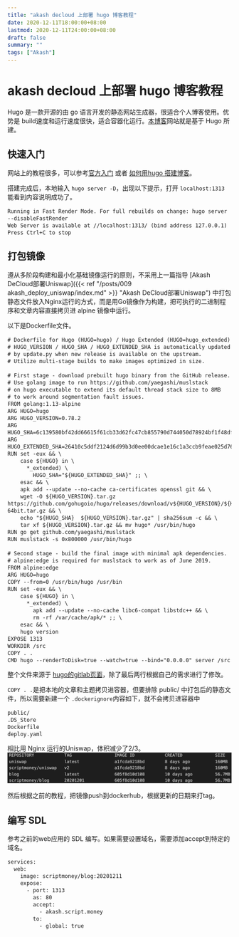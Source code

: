 ```yaml
---
title: "akash decloud 上部署 hugo 博客教程"
date: 2020-12-11T18:00:00+08:00
lastmod: 2020-12-11T24:00:00+08:00
draft: false
summary: ""
tags: ["Akash"]
---
```


# akash decloud 上部署 hugo 博客教程

Hugo 是一款开源的由 go 语言开发的静态网站生成器，很适合个人博客使用。优势是 build速度和运行速度很快，适合容器化运行。[本博客](https://github.com/script-money/blog)网站就是基于 Hugo 所建。

## 快速入门

网站上的教程很多，可以参考[官方入门](https://gohugo.io/getting-started/quick-start/) 或者 [如何用hugo 搭建博客](https://zhuanlan.zhihu.com/p/126298572)。

搭建完成后，本地输入 `hugo server -D`，出现以下提示，打开 `localhost:1313` 能看到内容说明成功了。

```
Running in Fast Render Mode. For full rebuilds on change: hugo server --disableFastRender
Web Server is available at //localhost:1313/ (bind address 127.0.0.1)
Press Ctrl+C to stop
```

## 打包镜像

遵从多阶段构建和最小化基础镜像运行的原则，不采用上一篇指导 [Akash DeCloud部署Uniswap]({{< ref "/posts/009 akash_deploy_uniswap/index.md" >}} "Akash DeCloud部署Uniswap") 中打包静态文件放入Nginx运行的方式，而是用Go镜像作为构建，把可执行的二进制程序和文章内容直接拷贝进 alpine 镜像中运行。

以下是Dockerfile文件。
```
# Dockerfile for Hugo (HUGO=hugo) / Hugo Extended (HUGO=hugo_extended)
# HUGO_VERSION / HUGO_SHA / HUGO_EXTENDED_SHA is automatically updated
# by update.py when new release is available on the upstream.
# Utilize multi-stage builds to make images optimized in size.

# First stage - download prebuilt hugo binary from the GitHub release.
# Use golang image to run https://github.com/yaegashi/muslstack
# on hugo executable to extend its default thread stack size to 8MB
# to work around segmentation fault issues.
FROM golang:1.13-alpine
ARG HUGO=hugo
ARG HUGO_VERSION=0.78.2
ARG HUGO_SHA=6c139580bf42dd66615f61cb33d62fc47cb855790d744050d78924bf1f48df0d
ARG HUGO_EXTENDED_SHA=26410c5ddf2124d6d99b3d0ee00dcae1e16c1a3ccb9feae025d76c0f3c04745e
RUN set -eux && \
    case ${HUGO} in \
      *_extended) \
        HUGO_SHA="${HUGO_EXTENDED_SHA}" ;; \
    esac && \
    apk add --update --no-cache ca-certificates openssl git && \
    wget -O ${HUGO_VERSION}.tar.gz https://github.com/gohugoio/hugo/releases/download/v${HUGO_VERSION}/${HUGO}_${HUGO_VERSION}_Linux-64bit.tar.gz && \
    echo "${HUGO_SHA}  ${HUGO_VERSION}.tar.gz" | sha256sum -c && \
    tar xf ${HUGO_VERSION}.tar.gz && mv hugo* /usr/bin/hugo
RUN go get github.com/yaegashi/muslstack
RUN muslstack -s 0x800000 /usr/bin/hugo

# Second stage - build the final image with minimal apk dependencies.
# alpine:edge is required for muslstack to work as of June 2019.
FROM alpine:edge
ARG HUGO=hugo
COPY --from=0 /usr/bin/hugo /usr/bin
RUN set -eux && \
    case ${HUGO} in \
      *_extended) \
        apk add --update --no-cache libc6-compat libstdc++ && \
        rm -rf /var/cache/apk/* ;; \
    esac && \
    hugo version
EXPOSE 1313
WORKDIR /src
COPY . .
CMD hugo --renderToDisk=true --watch=true --bind="0.0.0.0" server /src

```

整个文件来源于 [hugo的gitlab页面](https://gitlab.com/pages/hugo/-/blob/0.78.2/Dockerfile)，除了最后两行根据自己的需求进行了修改。

`COPY . .`是把本地的文章和主题拷贝进容器，但要排除 public/ 中打包后的静态文件，所以需要新建一个 `.dockerignore`内容如下，就不会拷贝进容器中
```
public/
.DS_Store
Dockerfile
deploy.yaml
```

相比用 Nginx 运行的Uniswap，体积减少了2/3。
![](size.png)

然后根据之前的教程，把镜像push到dockerhub，根据更新的日期来打tag。

## 编写 SDL

参考之前的web应用的 SDL 编写。如果需要设置域名，需要添加accept到特定的域名。

```
services:
  web:
    image: scriptmoney/blog:20201211
    expose:
      - port: 1313
        as: 80
        accept:
          - akash.script.money
        to:
          - global: true
```